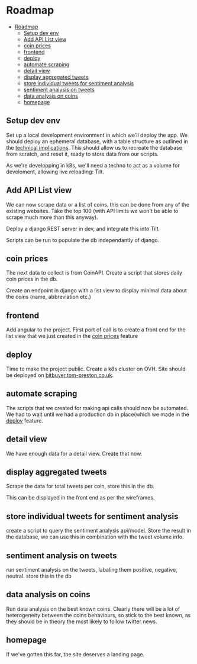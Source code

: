 # Roadmap

- [Roadmap](#roadmap)
  - [Setup dev env](#setup-dev-env)
  - [Add API List view](#add-api-list-view)
  - [coin prices](#coin-prices)
  - [frontend](#frontend)
  - [deploy](#deploy)
  - [automate scraping](#automate-scraping)
  - [detail view](#detail-view)
  - [display aggregated tweets](#display-aggregated-tweets)
  - [store individual tweets for sentiment analysis](#store-individual-tweets-for-sentiment-analysis)
  - [sentiment analysis on tweets](#sentiment-analysis-on-tweets)
  - [data analysis on coins](#data-analysis-on-coins)
  - [homepage](#homepage)

## Setup dev env

Set up a local development environment in which we'll deploy the app.  We should deploy an ephemeral database, with a table structure as outlined in the [technical implications](./1_technical_implications.md).  This should allow us to recreate the database from scratch, and reset it, ready to store data from our scripts.

As we're developping in k8s, we'll need a techno to act as a volume for develoment, allowing live reloading: Tilt.

## Add API List view

We can now scrape data or a list of coins.  this can be done from any of the existing websites.  Take the top 100 (with API limits we won't be able to scrape much more than this anyway).

Deploy a django REST server in dev, and integrate this into Tilt.

Scripts can be run to populate the db independantly of django.

## coin prices

The next data to collect is from CoinAPI.  Create a script that stores daily coin prices in the db.

Create an endpoint in django with a list view to display minimal data about the coins (name, abbreviation etc.)

## frontend

Add angular to the project.  First port of call is to create a front end for the list view that we just created in the [coin prices](#coin-prices) feature

## deploy

Time to make the project public.  Create a k8s cluster on OVH.  Site should be deployed on [bitbuyer.tom-preston.co.uk](https://bitbuyer.tom-preston.co.uk).

## automate scraping

The scripts that we created for making api calls should now be automated.  We had to wait until we had a production db in place(which we made in the [deploy](#deploy) feature.

## detail view

We have enough data for a detail view.  Create that now.

## display aggregated tweets

Scrape the data for total tweets per coin, store this in the db.

This can be displayed in the front end as per the wireframes.

## store individual tweets for sentiment analysis

create a script to query the sentiment analysis api/model.  Store the result in the database, we can use this in combination with the tweet volume info.

## sentiment analysis on tweets

run sentiment analysis on the tweets, labaling them positive, negative, neutral.  store this in the db

## data analysis on coins

Run data analysis on the best known coins.  Clearly there will be a lot of heterogeneity between the coins behaviours, so stick to the best known, as they should be in theory the most likely to follow twitter news.

## homepage

If we've gotten this far, the site deserves a landing page.
